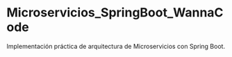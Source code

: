 # Microservicios_SpringBoot_WannaCode
Implementación práctica de arquitectura de Microservicios con Spring Boot.
